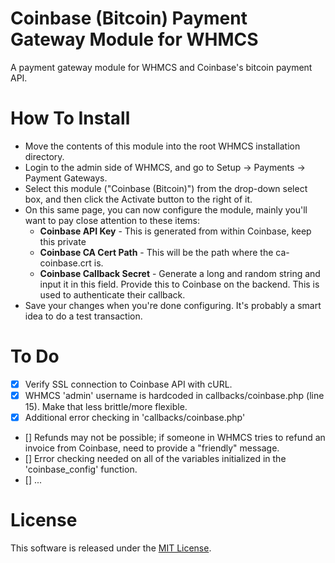 Coinbase (Bitcoin) Payment Gateway Module for WHMCS
======================

A payment gateway module for WHMCS and Coinbase's bitcoin payment API.


How To Install
======================
- Move the contents of this module into the root WHMCS installation
  directory.
- Login to the admin side of WHMCS, and go to Setup -> Payments ->
  Payment Gateways.
- Select this module ("Coinbase (Bitcoin)") from the drop-down select box, and then click the Activate button to the right of it.
- On this same page, you can now configure the module, mainly you'll want to pay close attention to these items:
  - **Coinbase API Key** - This is generated from within Coinbase, keep this private
  - **Coinbase CA Cert Path** - This will be the path where the ca-coinbase.crt is.
  - **Coinbase Callback Secret** - Generate a long and random string and input it in this field. Provide this to Coinbase on the backend. This is used to authenticate their callback.
- Save your changes when you're done configuring.  It's probably a smart idea to do a test transaction.

To Do
======================

- [x] Verify SSL connection to Coinbase API with cURL.
- [x] WHMCS 'admin' username is hardcoded in callbacks/coinbase.php (line 15). Make that less brittle/more flexible.
- [x] Additional error checking in 'callbacks/coinbase.php'
- [] Refunds may not be possible; if someone in WHMCS tries to refund an
  invoice from Coinbase, need to provide a "friendly" message.
- [] Error checking needed on all of the variables initialized in the 'coinbase_config' function.
- [] ...



License
======================

This software is released under the [MIT License](http://opensource.org/licenses/MIT).
